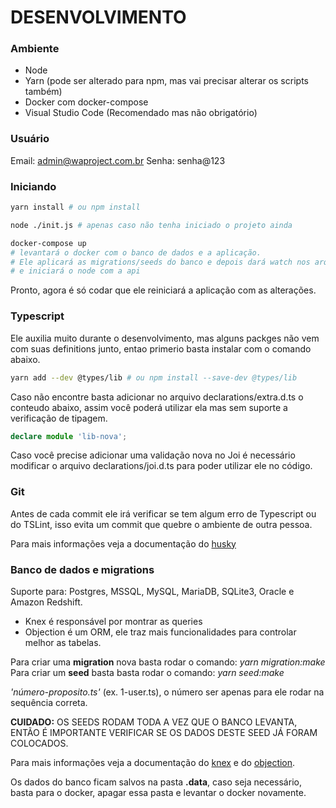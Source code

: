 # DESENVOLVIMENTO

### Ambiente

- Node
- Yarn (pode ser alterado para npm, mas vai precisar alterar os scripts também)
- Docker com docker-compose
- Visual Studio Code (Recomendado mas não obrigatório)

### Usuário

Email: admin@waproject.com.br
Senha: senha@123

### Iniciando

```bash
yarn install # ou npm install

node ./init.js # apenas caso não tenha iniciado o projeto ainda

docker-compose up
# levantará o docker com o banco de dados e a aplicação.
# Ele aplicará as migrations/seeds do banco e depois dará watch nos arquivos
# e iniciará o node com a api
```

Pronto, agora é só codar que ele reiniciará a aplicação com as alterações.

### Typescript

Ele auxilia muito durante o desenvolvimento, mas alguns packges não vem com suas
definitions junto, entao primerio basta instalar com o comando abaixo.

```bash
yarn add --dev @types/lib # ou npm install --save-dev @types/lib
```

Caso não encontre basta adicionar no arquivo declarations/extra.d.ts o conteudo abaixo,
assim você poderá utilizar ela mas sem suporte a verificação de tipagem.

```ts
declare module 'lib-nova';
```

Caso você precise adicionar uma validação nova no Joi é necessário modificar o arquivo
declarations/joi.d.ts para poder utilizar ele no código.

### Git

Antes de cada commit ele irá verificar se tem algum erro de Typescript ou do TSLint,
isso evita um commit que quebre o ambiente de outra pessoa.

Para mais informações veja a documentação do
[husky](https://github.com/typicode/husky)

### Banco de dados e migrations

Suporte para: Postgres, MSSQL, MySQL, MariaDB, SQLite3, Oracle e Amazon Redshift.

- Knex é responsável por montrar as queries
- Objection é um ORM, ele traz mais funcionalidades para controlar melhor as tabelas.

Para criar uma **migration** nova basta rodar o comando: _yarn migration:make_
Para criar um **seed** basta basta rodar o comando: _yarn seed:make_

_'número-proposito.ts'_ (ex. 1-user.ts), o número ser apenas para ele rodar na sequência correta.

**CUIDADO:** OS SEEDS RODAM TODA A VEZ QUE O BANCO LEVANTA, ENTÃO É IMPORTANTE VERIFICAR SE OS DADOS
DESTE SEED JÁ FORAM COLOCADOS.

Para mais informações veja a documentação do
[knex](https://knexjs.org/) e do
[objection](http://vincit.github.io/objection.js/).

Os dados do banco ficam salvos na pasta **.data**, caso seja necessário, basta para o docker,
apagar essa pasta e levantar o docker novamente.

